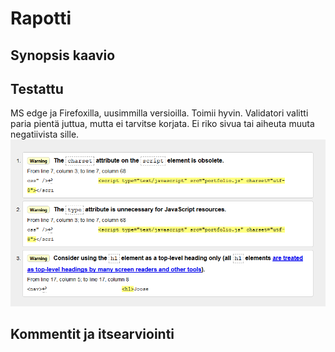 # Rapotti
## Synopsis kaavio
## Testattu
MS edge ja Firefoxilla, uusimmilla versioilla. Toimii hyvin. Validatori valitti paria pientä juttua, mutta ei tarvitse korjata. Ei riko sivua tai aiheuta muuta negatiivista sille.
![Validator](/images/validator.PNG)
## Kommentit ja itsearviointi

